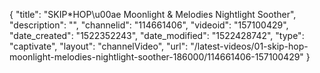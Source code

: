 {
    "title": "SKIP*HOP\u00ae Moonlight & Melodies Nightlight Soother",
    "description": "",
    "channelid": "114661406",
    "videoid": "157100429",
    "date_created": "1522352243",
    "date_modified": "1522428742",
    "type": "captivate",
    "layout": "channelVideo",
    "url": "\/latest-videos\/01-skip-hop-moonlight-melodies-nightlight-soother-186000\/114661406-157100429"
}